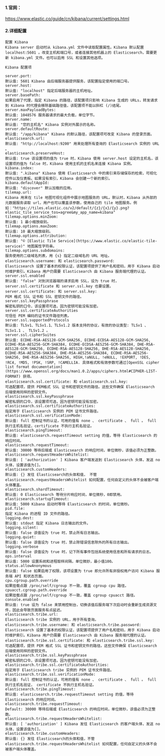 #### 1.官网：

https://www.elastic.co/guide/cn/kibana/current/settings.html

#### 2.详细配置

    配置 Kibana
    Kibana server 启动时从 kibana.yml 文件中读取配置属性。Kibana 默认配置 localhost:5601 。改变主机和端口号，或者连接其他机器上的 Elasticsearch，需要更新 kibana.yml 文件。也可以启用 SSL 和设置其他选项。
    
    Kibana 配置项
    
    server.port:
    默认值: 5601 Kibana 由后端服务器提供服务，该配置指定使用的端口号。
    server.host:
    默认值: "localhost" 指定后端服务器的主机地址。
    server.basePath:
    如果启用了代理，指定 Kibana 的路径，该配置项只影响 Kibana 生成的 URLs，转发请求到 Kibana 时代理会移除基础路径值，该配置项不能以斜杠 (/)结尾。
    server.maxPayloadBytes:
    默认值: 1048576 服务器请求的最大负载，单位字节。
    server.name:
    默认值: "您的主机名" Kibana 实例对外展示的名称。
    server.defaultRoute:
    默认值: "/app/kibana" Kibana 的默认路径，该配置项可改变 Kibana 的登录页面。
    elasticsearch.url:
    默认值: "http://localhost:9200" 用来处理所有查询的 Elasticsearch 实例的 URL 。
    elasticsearch.preserveHost:
    默认值: true 该设置项的值为 true 时，Kibana 使用 server.host 设定的主机名，该设置项的值为 false 时，Kibana 使用主机的主机名来连接 Kibana 实例。
    kibana.index:
    默认值: ".kibana" Kibana 使用 Elasticsearch 中的索引来存储保存的检索，可视化控件以及仪表板。如果没有索引，Kibana 会创建一个新的索引。
    kibana.defaultAppId:
    默认值: "discover" 默认加载的应用。
    tilemap.url:
    Kibana 用来在 tile 地图可视化组件中展示地图服务的 URL。默认时，Kibana 从外部的元数据服务读取 url，用户也可以覆盖该参数，使用自己的 tile 地图服务。例如："https://tiles.elastic.co/v2/default/{z}/{x}/{y}.png?elastic_tile_service_tos=agree&my_app_name=kibana"
    tilemap.options.minZoom:
    默认值: 1 最小缩放级别。
    tilemap.options.maxZoom:
    默认值: 10 最大缩放级别。
    tilemap.options.attribution:
    默认值: "© [Elastic Tile Service](https://www.elastic.co/elastic-tile-service)" 地图属性字符串。
    tilemap.options.subdomains:
    服务使用的二级域名列表，用 {s} 指定二级域名的 URL 地址。
    elasticsearch.username: 和 elasticsearch.password:
    Elasticsearch 设置了基本的权限认证，该配置项提供了用户名和密码，用于 Kibana 启动时维护索引。Kibana 用户仍需要 Elasticsearch 由 Kibana 服务端代理的认证。
    server.ssl.enabled
    默认值: "false" 对到浏览器端的请求启用 SSL，设为 true 时， server.ssl.certificate 和 server.ssl.key 也要设置。
    server.ssl.certificate: 和 server.ssl.key:
    PEM 格式 SSL 证书和 SSL 密钥文件的路径。
    server.ssl.keyPassphrase
    解密私钥的口令，该设置项可选，因为密钥可能没有加密。
    server.ssl.certificateAuthorities
    可信任 PEM 编码的证书文件路径列表。
    server.ssl.supportedProtocols
    默认值: TLSv1、TLSv1.1、TLSv1.2 版本支持的协议，有效的协议类型: TLSv1 、 TLSv1.1 、 TLSv1.2 。
    server.ssl.cipherSuites
    默认值: ECDHE-RSA-AES128-GCM-SHA256, ECDHE-ECDSA-AES128-GCM-SHA256, ECDHE-RSA-AES256-GCM-SHA384, ECDHE-ECDSA-AES256-GCM-SHA384, DHE-RSA-AES128-GCM-SHA256, ECDHE-RSA-AES128-SHA256, DHE-RSA-AES128-SHA256, ECDHE-RSA-AES256-SHA384, DHE-RSA-AES256-SHA384, ECDHE-RSA-AES256-SHA256, DHE-RSA-AES256-SHA256, HIGH,!aNULL, !eNULL, !EXPORT, !DES, !RC4, !MD5, !PSK, !SRP, !CAMELLIA. 具体格式和有效参数可通过[OpenSSL cipher list format documentation](https://www.openssl.org/docs/man1.0.2/apps/ciphers.html#CIPHER-LIST-FORMAT) 获得。
    elasticsearch.ssl.certificate: 和 elasticsearch.ssl.key:
    可选配置项，提供 PEM格式 SSL 证书和密钥文件的路径。这些文件确保 Elasticsearch 后端使用同样的密钥文件。
    elasticsearch.ssl.keyPassphrase
    解密私钥的口令，该设置项可选，因为密钥可能没有加密。
    elasticsearch.ssl.certificateAuthorities:
    指定用于 Elasticsearch 实例的 PEM 证书文件路径。
    elasticsearch.ssl.verificationMode:
    默认值: full 控制证书的认证，可用的值有 none 、 certificate 、 full 。 full 执行主机名验证，certificate 不执行主机名验证。
    elasticsearch.pingTimeout:
    默认值: elasticsearch.requestTimeout setting 的值，等待 Elasticsearch 的响应时间。
    elasticsearch.requestTimeout:
    默认值: 30000 等待后端或 Elasticsearch 的响应时间，单位微秒，该值必须为正整数。
    elasticsearch.requestHeadersWhitelist:
    默认值: [ 'authorization' ] Kibana 客户端发送到 Elasticsearch 头体，发送 no 头体，设置该值为[]。
    elasticsearch.customHeaders:
    默认值: {} 发往 Elasticsearch的头体和值， 不管 elasticsearch.requestHeadersWhitelist 如何配置，任何自定义的头体不会被客户端头体覆盖。
    elasticsearch.shardTimeout:
    默认值: 0 Elasticsearch 等待分片响应时间，单位微秒，0即禁用。
    elasticsearch.startupTimeout:
    默认值: 5000 Kibana 启动时等待 Elasticsearch 的时间，单位微秒。
    pid.file:
    指定 Kibana 的进程 ID 文件的路径。
    logging.dest:
    默认值: stdout 指定 Kibana 日志输出的文件。
    logging.silent:
    默认值: false 该值设为 true 时，禁止所有日志输出。
    logging.quiet:
    默认值: false 该值设为 true 时，禁止除错误信息除外的所有日志输出。
    logging.verbose
    默认值: false 该值设为 true 时，记下所有事件包括系统使用信息和所有请求的日志。
    ops.interval
    默认值: 5000 设置系统和进程取样间隔，单位微妙，最小值100。
    status.allowAnonymous
    默认值: false 如果启用了权限，该项设置为 true 即允许所有非授权用户访问 Kibana 服务端 API 和状态页面。
    cpu.cgroup.path.override
    如果挂载点跟 /proc/self/cgroup 不一致，覆盖 cgroup cpu 路径。
    cpuacct.cgroup.path.override
    如果挂载点跟 /proc/self/cgroup 不一致，覆盖 cgroup cpuacct 路径。
    console.enabled
    默认值: true 设为 false 来禁用控制台，切换该值后服务端下次启动时会重新生成资源文件，因此会导致页面服务有点延迟。
    elasticsearch.tribe.url:
    Elasticsearch tribe 实例的 URL，用于所有查询。
    elasticsearch.tribe.username: 和 elasticsearch.tribe.password:
    Elasticsearch 设置了基本的权限认证，该配置项提供了用户名和密码，用于 Kibana 启动时维护索引。Kibana 用户仍需要 Elasticsearch 由 Kibana 服务端代理的认证。
    elasticsearch.tribe.ssl.certificate: 和 elasticsearch.tribe.ssl.key:
    可选配置项，提供 PEM 格式 SSL 证书和密钥文件的路径。这些文件确保 Elasticsearch 后端使用同样的密钥文件。
    elasticsearch.tribe.ssl.keyPassphrase
    解密私钥的口令，该设置项可选，因为密钥可能没有加密。
    elasticsearch.tribe.ssl.certificateAuthorities:
    指定用于 Elasticsearch tribe 实例的 PEM 证书文件路径。
    elasticsearch.tribe.ssl.verificationMode:
    默认值: full 控制证书的认证，可用的值有 none 、 certificate 、 full 。 full 执行主机名验证， certificate 不执行主机名验证。
    elasticsearch.tribe.pingTimeout:
    默认值: elasticsearch.tribe.requestTimeout setting 的值，等待 Elasticsearch 的响应时间。
    elasticsearch.tribe.requestTimeout:
    Default: 30000 等待后端或 Elasticsearch 的响应时间，单位微秒，该值必须为正整数。
    elasticsearch.tribe.requestHeadersWhitelist:
    默认值: [ 'authorization' ] Kibana 发往 Elasticsearch 的客户端头体，发送 no 头体，设置该值为[]。
    elasticsearch.tribe.customHeaders:
    默认值: {} 发往 Elasticsearch的头体和值，不管 elasticsearch.tribe.requestHeadersWhitelist 如何配置，任何自定义的头体不会被客户端头体覆盖。